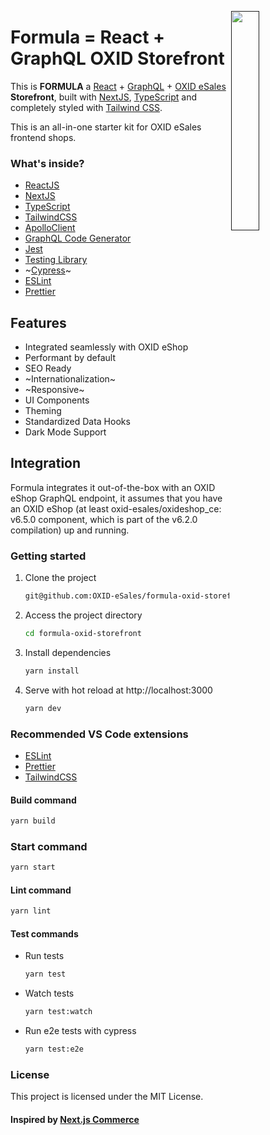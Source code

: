 [<img align="right" src="https://github.com/OXID-eSales/formula-oxid-storefront/blob/main/public/logo.svg?sanitize=true" width="30%">]()

# Formula = React + GraphQL OXID Storefront

This is **FORMULA** a [React](https://reactjs.org) + [GraphQL](https://github.com/OXID-eSales/graphql-storefront-module) + [OXID eSales](https://oxid-esales.com) **Storefront**, built with [NextJS](https://www.nextjs.org), [TypeScript](https://www.typescriptlang.org/) and completely styled with [Tailwind CSS](https://tailwindcss.com/).

This is an all-in-one starter kit for OXID eSales frontend shops.

### What's inside?

- [ReactJS](https://reactjs.org)
- [NextJS](https://www.nextjs.org)
- [TypeScript](https://www.typescriptlang.org)
- [TailwindCSS](https://tailwindcss.com)
- [ApolloClient](https://www.apollographql.com/docs/react/)
- [GraphQL Code Generator](https://www.graphql-code-generator.com/)
- [Jest](https://jestjs.io)
- [Testing Library](https://testing-library.com)
- ~[Cypress](https://www.cypress.io)~
- [ESLint](https://eslint.org)
- [Prettier](https://prettier.io)

## Features

- Integrated seamlessly with OXID eShop
- Performant by default
- SEO Ready
- ~Internationalization~
- ~Responsive~
- UI Components
- Theming
- Standardized Data Hooks
- Dark Mode Support

## Integration

Formula integrates it out-of-the-box with an OXID eShop GraphQL endpoint, it assumes that you have an OXID eShop (at least oxid-esales/oxideshop_ce: v6.5.0 component, which is part of the v6.2.0 compilation) up and running.

### Getting started

1. Clone the project

   ```bash
   git@github.com:OXID-eSales/formula-oxid-storefront.git
   ```

2. Access the project directory

   ```bash
   cd formula-oxid-storefront
   ```

3. Install dependencies

   ```bash
   yarn install
   ```

4. Serve with hot reload at http://localhost:3000
   ```bash
   yarn dev
   ```

### Recommended VS Code extensions

- [ESLint](https://marketplace.visualstudio.com/items?itemName=dbaeumer.vscode-eslint)
- [Prettier](https://marketplace.visualstudio.com/items?itemName=esbenp.prettier-vscode)
- [TailwindCSS](https://marketplace.visualstudio.com/items?itemName=bradlc.vscode-tailwindcss)

#### Build command

```bash
yarn build
```

### Start command

```bash
yarn start
```

#### Lint command

```bash
yarn lint
```

#### Test commands

- Run tests
  ```bash
  yarn test
  ```
- Watch tests
  ```bash
  yarn test:watch
  ```
- Run e2e tests with cypress
  ```bash
  yarn test:e2e
  ```

### License

This project is licensed under the MIT License.

#### Inspired by [Next.js Commerce]("nextjs.org/commerce")
